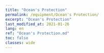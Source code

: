 ```yaml
---
title: "Ocean's Protection"
permalink: /equipment/Ocean's Protection/
excerpt: "Ocean's Protection"
last_modified_at: 2021-01-26
lang: en
ref: "Ocean's Protection.md"
toc: false
classes: wide
---
```


